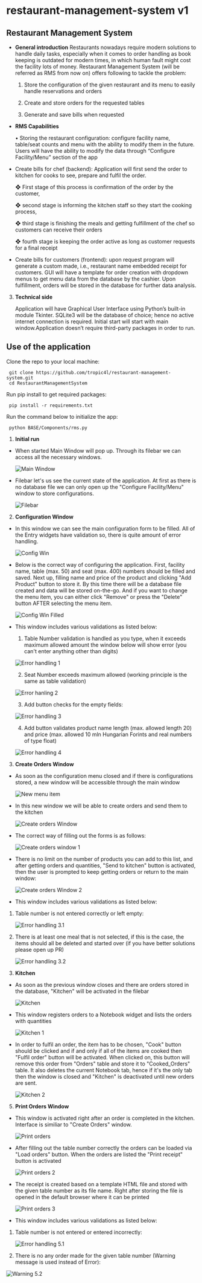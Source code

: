 
# restaurant-management-system v1
## Restaurant Management System 


 - **General introduction**
	Restaurants nowadays require modern solutions to handle daily tasks, especially when it comes to order handling as book keeping is outdated for modern times, in which human fault might cost the facility lots of money. Restaurant Management System (will be referred as RMS from now on) offers following to tackle the problem:

	1. Store the configuration of the given restaurant and its menu to easily handle reservations and orders

	2. Create and store orders for the requested tables

	3. Generate and save bills when requested
	
 - **RMS Capabilities**

	• Storing the restaurant configuration: configure facility name, table/seat counts and menu with the ability to modify them in the future. Users will have the ability to modify the data through “Configure Facility/Menu” section of the app


 - Create bills for chef (backend): Application will first send the order to  kitchen for cooks to see, prepare and fulfil the order.
   
	❖ First stage of this process is confirmation of the order by the	customer,

	❖ second stage is informing the kitchen staff so they start the cooking process,

	❖ third stage is finishing the meals and getting fulfillment of the chef so customers can receive their orders

	❖ fourth stage is keeping the order active as long as customer requests for a final receipt

 - Create bills for customers (frontend): upon request program will
   generate a custom made, i.e., restaurant name  embedded
   receipt for customers. GUI will have a template for order creation
   with dropdown menus to get menu data from the database by the
   cashier. Upon fulfillment, orders will be stored in the database for
   further data analysis. 

3. **Technical side**

	Application will have Graphical User Interface using Python’s built-in module Tkinter. SQLite3 will be the database of choice; hence no active internet connection is required. Initial start will start with main window.Application doesn’t require third-party packages in order to run.


## Use of the application

Clone the repo to your local machine:
```
 git clone https://github.com/tropic4l/restaurant-management-system.git
 cd RestaurantManagementSystem
```

Run pip install to get required packages:
```
 pip install -r requirements.txt
```

Run the command below to initialize the app:
```
 python BASE/Components/rms.py
```
1. **Initial run**

- When started Main Window will pop up. Through its filebar we can access all the necessary windows.

   ![Main Window](https://github.com/tropic4l/RestaurantManagementSystem-main/blob/main/BASE/assets/bast/main_w.png)

- Filebar let's us see the current state of the application. At first as there is no database file we can only open up the "Configure Facility/Menu" window to store configurations.

   ![Filebar](https://github.com/tropic4l/RestaurantManagementSystem-main/blob/main/BASE/assets/bast/main_w2.png)

2. **Configuration Window**

- In this window we can see the main configuration form to be filled. All of the Entry widgets have validation so, there is quite amount of error handling.

   ![Config Win](https://github.com/tropic4l/RestaurantManagementSystem-main/blob/main/BASE/assets/bast/config_m.png)
- Below is the correct way of configuring the application. First, facility name, table (max. 50) and seat (max. 400) numbers should be filled and saved. Next up, filling name and price of the product and clicking "Add Product" button to store it. By this time there will be a database file created and data will be stored on-the-go. And if you want to change the menu item, you can either click "Remove" or press the "Delete" button AFTER selecting the menu item. 

   ![Config Win Filled](https://github.com/tropic4l/RestaurantManagementSystem-main/blob/main/BASE/assets/bast/config_m1.png)
   
- This window includes various validations as listed below:


  1. Table Number validation is handled as you type, when it exceeds maximum allowed amount the window below will show error (you can't enter anything other than digits) 

   ![Error handling 1](https://github.com/tropic4l/RestaurantManagementSystem-main/blob/main/BASE/assets/bast/config_m_tval.png)
   
  2. Seat Number exceeds maximum allowed (working principle is the same as table validation)
 
   ![Error hanling 2](https://github.com/tropic4l/RestaurantManagementSystem-main/blob/main/BASE/assets/bast/config_m_sval.png)
   
  3. Add button checks for the empty fields:
  
   ![Error handling 3](https://github.com/tropic4l/RestaurantManagementSystem-main/blob/main/BASE/assets/bast/config_m_addval1.png)
   
  4. Add button validates product name length (max. allowed length 20) and price (max. allowed 10 mln Hungarian Forints and real numbers of type float)
  
   ![Error handling 4](https://github.com/tropic4l/RestaurantManagementSystem-main/blob/main/BASE/assets/bast/config_m_addval2.png)
   
   
3. **Create Orders Window**

- As soon as the configuration menu closed and if there is configurations stored, a new window will be accessible through the main window

   ![New menu item](https://github.com/tropic4l/RestaurantManagementSystem-main/blob/main/BASE/assets/bast/main_w3.png)
  
- In this new window we will be able to create orders and send them to the kitchen

   ![Create orders Window](https://github.com/tropic4l/RestaurantManagementSystem-main/blob/main/BASE/assets/bast/cr_order.png)
   
- The correct way of filling out the forms is as follows:

   ![Create orders window 1](https://github.com/tropic4l/RestaurantManagementSystem-main/blob/main/BASE/assets/bast/cr_order_1.png)
 
- There is no limit on the number of products you can add to this list, and after getting orders and quantities, "Send to kitchen" button is activated, then the user is prompted to keep getting orders or return to the main window:

   ![Create orders Window 2](https://github.com/tropic4l/RestaurantManagementSystem-main/blob/main/BASE/assets/bast/cr_order_4.png)
   
- This window includes various validations as listed below:

1. Table number is not entered correctly or left empty:

   ![Error handling 3.1](https://github.com/tropic4l/RestaurantManagementSystem-main/blob/main/BASE/assets/bast/cr_order_3.png)


2. There is at least one meal that is not selected, if this is the case, the items should all be deleted and started over (if you have better solutions please open up PR)

   ![Error handling 3.2](https://github.com/tropic4l/RestaurantManagementSystem-main/blob/main/BASE/assets/bast/cr_order_2.png)
   
   
4. **Kitchen**

- As soon as the previous window closes and there are orders stored in the database, "Kitchen" will be activated in the filebar

   ![Kitchen](https://github.com/tropic4l/RestaurantManagementSystem-main/blob/main/BASE/assets/bast/main_w4.png)
   
- This window registers orders to a Notebook widget and lists the orders with quantities

   ![Kitchen 1](https://github.com/tropic4l/RestaurantManagementSystem-main/blob/main/BASE/assets/bast/ktc_1.png)
   
- In order to fulfil an order, the item has to be chosen, "Cook" button should be clicked and if and only if all of the items are cooked then "Fulfil order" button will be activated. When clicked on, this button will remove this order from "Orders" table and store it to "Cooked_Orders" table. It also deletes the current Notebook tab, hence if it's the only tab then the window is closed and "Kitchen" is deactivated until new orders are sent.


   ![Kitchen 2](https://github.com/tropic4l/RestaurantManagementSystem-main/blob/main/BASE/assets/bast/ktc_2.png)
   
  
5. **Print Orders Window**

- This window is activated right after an order is completed in the kitchen. Interface is similiar to "Create Orders" window.

   ![Print orders](https://github.com/tropic4l/RestaurantManagementSystem-main/blob/main/BASE/assets/bast/pr_or.png)
   
   
- After filling out the table number correctly the orders can be loaded via "Load orders" button. When the orders are listed the "Print receipt" button is activated

   ![Print orders 2](https://github.com/tropic4l/RestaurantManagementSystem-main/blob/main/BASE/assets/bast/pr_or_2.png)
   
   
- The receipt is created based on a template HTML file and stored with the given table number as its file name. Right after storing the file is opened in the default browser where it can be printed

   ![Print orders 3](https://github.com/tropic4l/RestaurantManagementSystem-main/blob/main/BASE/assets/bast/pr_or_3.png)


- This window includes various validations as listed below:


1. Table number is not entered or entered incorrectly:

   ![Error handling 5.1](https://github.com/tropic4l/RestaurantManagementSystem-main/blob/main/BASE/assets/bast/pr_or_1.png)
   
   
2.  There is no any order made for the given table number (Warning message is used instead of Error):


   ![Warning 5.2](https://github.com/tropic4l/RestaurantManagementSystem-main/blob/main/BASE/assets/bast/pr_or_4.png)
   


   
   

